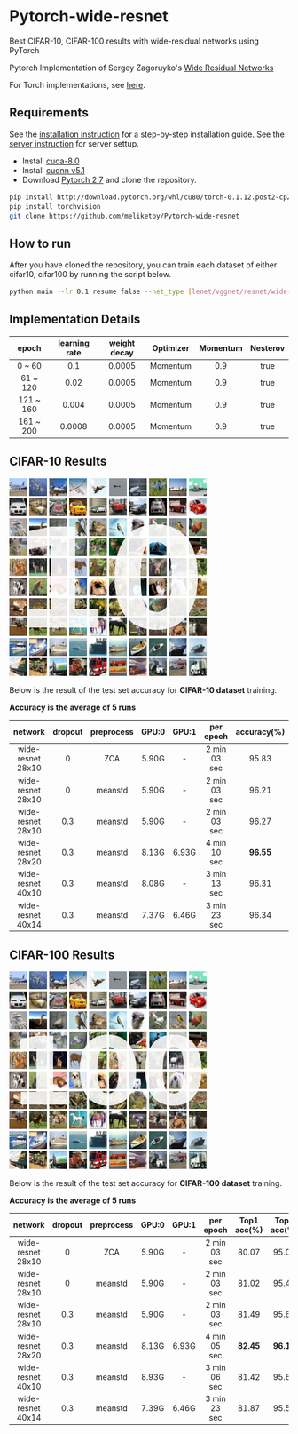 Pytorch-wide-resnet
======================================================
Best CIFAR-10, CIFAR-100 results with wide-residual networks using PyTorch

Pytorch Implementation of Sergey Zagoruyko's [Wide Residual Networks](https://arxiv.org/pdf/1605.07146v2.pdf)

For Torch implementations, see [here](https://github.com/meliketoy/wide-residual-network).

## Requirements
See the [installation instruction](INSTALL.md) for a step-by-step installation guide.
See the [server instruction](SERVER.md) for server settup.
- Install [cuda-8.0](https://developer.nvidia.com/cuda-downloads)
- Install [cudnn v5.1](https://developer.nvidia.com/cudnn)
- Download [Pytorch 2.7](https://pytorch.org) and clone the repository.
```bash
pip install http://download.pytorch.org/whl/cu80/torch-0.1.12.post2-cp27-none-linux_x86_64.whl
pip install torchvision
git clone https://github.com/meliketoy/Pytorch-wide-resnet
```

## How to run
After you have cloned the repository, you can train each dataset of either cifar10, cifar100 by running the script below.
```bash
python main --lr 0.1 resume false --net_type [lenet/vggnet/resnet/wide-resnet] --depth 28 --widen_factor 10 --dropout_rate 0.3 --dataset [cifar10/cifar100] 
```

## Implementation Details

|   epoch   | learning rate |  weight decay | Optimizer | Momentum | Nesterov |
|:---------:|:-------------:|:-------------:|:---------:|:--------:|:--------:|
|   0 ~ 60  |      0.1      |     0.0005    | Momentum  |    0.9   |   true   |
|  61 ~ 120 |      0.02     |     0.0005    | Momentum  |    0.9   |   true   |
| 121 ~ 160 |     0.004     |     0.0005    | Momentum  |    0.9   |   true   |
| 161 ~ 200 |     0.0008    |     0.0005    | Momentum  |    0.9   |   true   |

## CIFAR-10 Results
 
![alt tag](IMAGES/cifar10_image.png)

Below is the result of the test set accuracy for **CIFAR-10 dataset** training.

**Accuracy is the average of 5 runs**

| network           | dropout | preprocess | GPU:0 | GPU:1 | per epoch    | accuracy(%) |
|:-----------------:|:-------:|:----------:|:-----:|:-----:|:------------:|:-----------:|
| wide-resnet 28x10 |    0    |     ZCA    | 5.90G |   -   | 2 min 03 sec |    95.83    |
| wide-resnet 28x10 |    0    |   meanstd  | 5.90G |   -   | 2 min 03 sec |    96.21    |
| wide-resnet 28x10 |   0.3   |   meanstd  | 5.90G |   -   | 2 min 03 sec |    96.27    |
| wide-resnet 28x20 |   0.3   |   meanstd  | 8.13G | 6.93G | 4 min 10 sec |  **96.55**  |
| wide-resnet 40x10 |   0.3   |   meanstd  | 8.08G |   -   | 3 min 13 sec |    96.31    |
| wide-resnet 40x14 |   0.3   |   meanstd  | 7.37G | 6.46G | 3 min 23 sec |    96.34    |

## CIFAR-100 Results

![alt tag](IMAGES/cifar100_image.png)

Below is the result of the test set accuracy for **CIFAR-100 dataset** training.

**Accuracy is the average of 5 runs**

| network           | dropout |  preprocess | GPU:0 | GPU:1 | per epoch    | Top1 acc(%)| Top5 acc(%) |
|:-----------------:|:-------:|:-----------:|:-----:|:-----:|:------------:|:----------:|:-----------:|
| wide-resnet 28x10 |    0    |     ZCA     | 5.90G |   -   | 2 min 03 sec |    80.07   |    95.02    |
| wide-resnet 28x10 |    0    |   meanstd   | 5.90G |   -   | 2 min 03 sec |    81.02   |    95.41    |
| wide-resnet 28x10 |   0.3   |   meanstd   | 5.90G |   -   | 2 min 03 sec |    81.49   |    95.62    |
| wide-resnet 28x20 |   0.3   |   meanstd   | 8.13G | 6.93G | 4 min 05 sec |  **82.45** |  **96.11**  |
| wide-resnet 40x10 |   0.3   |   meanstd   | 8.93G |   -   | 3 min 06 sec |    81.42   |    95.63    |
| wide-resnet 40x14 |   0.3   |   meanstd   | 7.39G | 6.46G | 3 min 23 sec |    81.87   |    95.51    |
